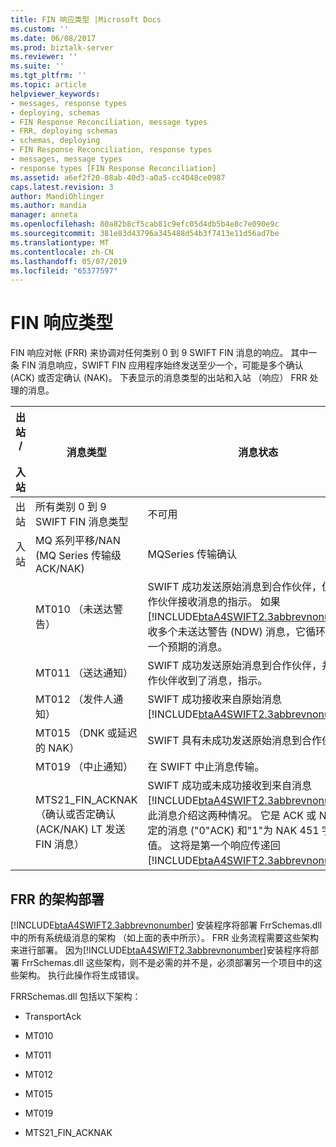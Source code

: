 ```yaml
---
title: FIN 响应类型 |Microsoft Docs
ms.custom: ''
ms.date: 06/08/2017
ms.prod: biztalk-server
ms.reviewer: ''
ms.suite: ''
ms.tgt_pltfrm: ''
ms.topic: article
helpviewer_keywords:
- messages, response types
- deploying, schemas
- FIN Response Reconciliation, message types
- FRR, deploying schemas
- schemas, deploying
- FIN Response Reconciliation, response types
- messages, message types
- response types [FIN Response Reconciliation]
ms.assetid: a6ef2f20-08ab-40d3-a0a5-cc4048ce0987
caps.latest.revision: 3
author: MandiOhlinger
ms.author: mandia
manager: anneta
ms.openlocfilehash: 80a82b8cf5cab81c9efc05d4db5b4e8c7e090e9c
ms.sourcegitcommit: 381e83d43796a345488d54b3f7413e11d56ad7be
ms.translationtype: MT
ms.contentlocale: zh-CN
ms.lasthandoff: 05/07/2019
ms.locfileid: "65377597"
---
```

# <a name="fin-response-types"></a>FIN 响应类型
FIN 响应对帐 (FRR) 来协调对任何类别 0 到 9 SWIFT FIN 消息的响应。 其中一条 FIN 消息响应，SWIFT FIN 应用程序始终发送至少一个，可能是多个确认 (ACK) 或否定确认 (NAK)。 下表显示的消息类型的出站和入站 （响应） FRR 处理的消息。  


| 出站 /<br /><br /> 入站 |                                             消息类型                                              |                                                                                                                                                                                                                             消息状态                                                                                                                                                                                                                              |
|-------------------------------|-------------------------------------------------------------------------------------------------------|-------------------------------------------------------------------------------------------------------------------------------------------------------------------------------------------------------------------------------------------------------------------------------------------------------------------------------------------------------------------------------------------------------------------------------------------------------------------------|
|           出站            |                              所有类别 0 到 9 SWIFT FIN 消息类型                              |                                                                                                                                                                                                                                   不可用                                                                                                                                                                                                                                   |
|            入站            |                         MQ 系列平移/NAN (MQ Series 传输级 ACK/NAK)                         |                                                                                                                                                                                                                    MQSeries 传输确认                                                                                                                                                                                                                    |
|                               |                                     MT010 （未送达警告）                                      |                                                                     SWIFT 成功发送原始消息到合作伙伴，但没有合作伙伴接收消息的指示。 如果[!INCLUDE[btaA4SWIFT2.3abbrevnonumber](../../includes/btaa4swift2-3abbrevnonumber-md.md)]接收多个未送达警告 (NDW) 消息，它循环并等待下一个预期的消息。                                                                     |
|                               |                                     MT011 （送达通知）                                     |                                                                                                                                                                     SWIFT 成功发送原始消息到合作伙伴，并接收合作伙伴收到了消息，指示。                                                                                                                                                                      |
|                               |                                      MT012 （发件人通知）                                      |                                                                                                                                                            SWIFT 成功接收来自原始消息[!INCLUDE[btaA4SWIFT2.3abbrevnonumber](../../includes/btaa4swift2-3abbrevnonumber-md.md)]。                                                                                                                                                             |
|                               |                                      MT015 （DNK 或延迟的 NAK）                                      |                                                                                                                                                                                                  SWIFT 具有未成功发送原始消息到合作伙伴。                                                                                                                                                                                                   |
|                               |                                      MT019 （中止通知）                                       |                                                                                                                                                                                                                 在 SWIFT 中止消息传输。                                                                                                                                                                                                                  |
|                               | MTS21_FIN_ACKNAK （确认或否定确认 (ACK/NAK) LT 发送 FIN 消息） | SWIFT 成功或未成功接收到来自消息[!INCLUDE[btaA4SWIFT2.3abbrevnonumber](../../includes/btaa4swift2-3abbrevnonumber-md.md)]。 此消息介绍这两种情况。 它是 ACK 或 NAK 已确定的消息 ("0"ACK) 和"1"为 NAK 451 字段中的值。 这将是第一个响应传递回[!INCLUDE[btaA4SWIFT2.3abbrevnonumber](../../includes/btaa4swift2-3abbrevnonumber-md.md)]。 |

## <a name="deployment-of-schemas-for-frr"></a>FRR 的架构部署  
 [!INCLUDE[btaA4SWIFT2.3abbrevnonumber](../../includes/btaa4swift2-3abbrevnonumber-md.md)] 安装程序将部署 FrrSchemas.dll 中的所有系统级消息的架构 （如上面的表中所示）。 FRR 业务流程需要这些架构来进行部署。 因为[!INCLUDE[btaA4SWIFT2.3abbrevnonumber](../../includes/btaa4swift2-3abbrevnonumber-md.md)]安装程序将部署 FrrSchemas.dll 这些架构，则不是必需的并不是，必须部署另一个项目中的这些架构。 执行此操作将生成错误。  

 FRRSchemas.dll 包括以下架构：  

-   TransportAck  

-   MT010  

-   MT011  

-   MT012  

-   MT015  

-   MT019  

-   MTS21_FIN_ACKNAK